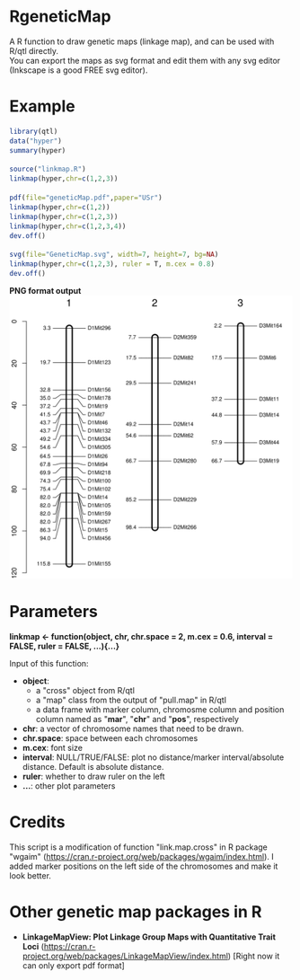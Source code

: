 # RgeneticMap
A R function to draw genetic maps (linkage map), and can be used with R/qtl directly.  
You can export the maps as svg format and edit them with any svg editor (Inkscape is a good FREE svg editor).

# Example

```r
library(qtl)
data("hyper")
summary(hyper)

source("linkmap.R")
linkmap(hyper,chr=c(1,2,3))

pdf(file="geneticMap.pdf",paper="USr")
linkmap(hyper,chr=c(1,2))
linkmap(hyper,chr=c(1,2,3))
linkmap(hyper,chr=c(1,2,3,4))
dev.off()

svg(file="GeneticMap.svg", width=7, height=7, bg=NA)
linkmap(hyper,chr=c(1,2,3), ruler = T, m.cex = 0.8)
dev.off()
```
**PNG format output**
![map](GeneticMap.svg)

# Parameters
**linkmap <- function(object, chr, chr.space = 2, m.cex = 0.6, interval = FALSE, ruler = FALSE, ...){...}**

Input of this function:
- **object**:
  + a "cross" object from R/qtl
  + a "map" class from the output of "pull.map" in R/qtl
  + a data frame with marker column, chromosme column and position column named as "**mar**", "**chr**" and "**pos**", respectively
- **chr**: a vector of chromosome names that need to be drawn.
- **chr.space**: space between each chromosomes
- **m.cex**: font size
- **interval**: NULL/TRUE/FALSE: plot no distance/marker interval/absolute distance. Default is absolute distance.
- **ruler**: whether to draw ruler on the left
- **...**: other plot parameters

# Credits
This script is a modification of function "link.map.cross" in R package "wgaim" (https://cran.r-project.org/web/packages/wgaim/index.html). I added marker positions on the left side of the chromosomes and make it look better.

# Other genetic map packages in R
- **LinkageMapView: Plot Linkage Group Maps with Quantitative Trait Loci** (https://cran.r-project.org/web/packages/LinkageMapView/index.html) [Right now it can only export pdf format]
